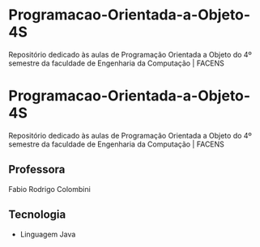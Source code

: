 # Programacao-Orientada-a-Objeto-4S
Repositório dedicado às aulas de Programação Orientada a Objeto do 4º semestre da faculdade de Engenharia da Computação | FACENS
# Programacao-Orientada-a-Objeto-4S

  Repositório dedicado às aulas de Programação Orientada a Objeto do 4º semestre da faculdade de Engenharia da Computação | FACENS

## Professora

  Fabio Rodrigo Colombini

## Tecnologia

  - Linguagem Java

